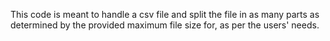 This code is meant to handle a csv file and split the file in as many parts as determined by the 
provided maximum file size for, as per the users' needs.